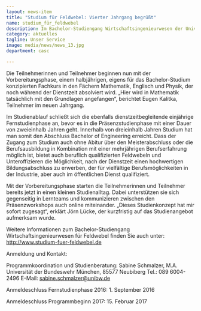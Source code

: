 ```yaml
---
layout: news-item
title: "Studium für Feldwebel: Vierter Jahrgang begrüßt"
name: studium_für_feldwebel
description: Im Bachelor-Studiengang Wirtschaftsingenieurwesen der Universität der Bundeswehr München und der Hochschule Reutlingen fiel am Samstag, den 2. April 2016, bereits für den vierten Jahrgang in Folge der Startschuss.
category: aktuelles
tagline: Unser Service
image: media/news/news_13.jpg
department: casc

---
```


Die Teilnehmerinnen und Teilnehmer beginnen nun mit der Vorbereitungsphase, einem halbjährigen, eigens für das Bachelor-Studium konzipierten Fachkurs in den Fächern Mathematik, Englisch und Physik, der noch während der Dienstzeit absolviert wird. „Hier wird in Mathematik tatsächlich mit den Grundlagen angefangen“, berichtet Eugen Kalitka, Teilnehmer im neuen Jahrgang.

Im Studienablauf schließt sich die ebenfalls dienstzeitbegleitende einjährige Fernstudienphase an, bevor es in die Präsenzstudienphase mit einer Dauer von zweieinhalb Jahren geht. Innerhalb von dreieinhalb Jahren Studium hat man somit den Abschluss Bachelor of Engineering erreicht. Dass der Zugang zum Studium auch ohne Abitur über den Meisterabschluss oder die Berufsausbildung in Kombination mit einer mehrjährigen Berufserfahrung möglich ist, bietet auch beruflich qualifizierten Feldwebeln und Unteroffizieren die Möglichkeit, nach der Dienstzeit einen hochwertigen Bildungsabschluss zu erwerben, der für vielfältige Berufsmöglichkeiten in der Industrie, aber auch im öffentlichen Dienst qualifiziert.

Mit der Vorbereitungsphase starten die Teilnehmerinnen und Teilnehmer bereits jetzt in einen kleinen Studienalltag. Dabei unterstützen sie sich gegenseitig in Lernteams und kommunizieren zwischen den Präsenzworkshops auch online miteinander. „Dieses Studienkonzept hat mir sofort zugesagt“, erklärt Jörn Lücke, der kurzfristig auf das Studienangebot aufmerksam wurde.

Weitere Informationen zum  Bachelor-Studiengang Wirtschaftsingenieurwesen für Feldwebel finden Sie auch unter: http://www.studium-fuer-feldwebel.de

Anmeldung und Kontakt:

Programmkoordination und Studienberatung: Sabine Schmalzer, M.A.
Universität der Bundeswehr München, 85577 Neubiberg
Tel.: 089 6004-2496
E-Mail: sabine.schmalzer@unibw.de 

Anmeldeschluss Fernstudienphase 2016: 1. September 2016

Anmeldeschluss Programmbeginn 2017: 15. Februar 2017
